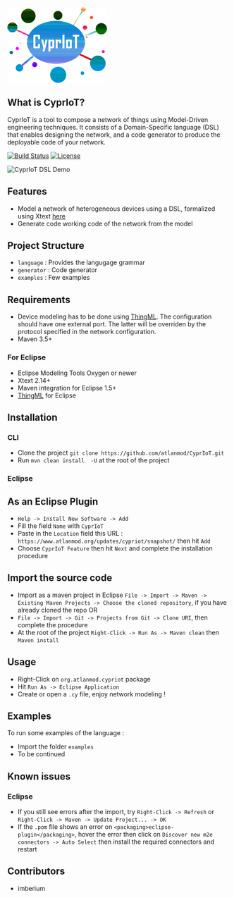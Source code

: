 ![CyprIoT Logo](logo.png)

## What is CyprIoT?
CyprIoT is a tool to compose a network of things using Model-Driven engineering techniques. It consists of a Domain-Specific language (DSL) that enables designing the network, and a code generator to produce the deployable code of your network.

[![Build Status](https://travis-ci.org/atlanmod/CyprIoT.svg?branch=master)](https://travis-ci.org/atlanmod/CyprIoT)
[![License](https://img.shields.io/badge/License-Apache%202.0-blue.svg)](https://opensource.org/licenses/Apache-2.0)

![CyprIoT DSL Demo](demo.png)

## Features

* Model a network of heterogeneous devices using a DSL, formalized using Xtext [here](https://github.com/atlanmod/CyprIoT/tree/master/org.atlanmod.cypriot/src/org/atlanmod/cypriot)
* Generate code working code of the network from the model

## Project Structure

* ``language`` : Provides the langugage grammar
* ``generator`` : Code generator
* ``examples`` : Few examples

## Requirements

* Device modeling has to be done using [ThingML](https://github.com/TelluIoT/ThingML). The configuration should have one external port. The latter will be overriden by the protocol specified in the network configuration.
* Maven 3.5+

### For Eclipse
* Eclipse Modeling Tools Oxygen or newer
* Xtext 2.14+
* Maven integration for Eclipse 1.5+
* [ThingML](https://github.com/TelluIoT/ThingML) for Eclipse


## Installation

### CLI
* Clone the project ``git clone https://github.com/atlanmod/CyprIoT.git``
* Run ``mvn clean install  -U`` at the root of the project	

### Eclipse
## As an Eclipse Plugin
* ``Help -> Install New Software -> Add``
* Fill the field ``Name`` with ``CyprIoT`` 
* Paste in the ``Location`` field this URL : ``https://www.atlanmod.org/updates/cypriot/snapshot/`` then hit ``Add``
* Choose ``CyprIoT Feature`` then hit ``Next`` and complete the installation procedure
## Import the source code
* Import as a maven project in Eclipse ``File -> Import -> Maven -> Existing Maven Projects -> Choose the cloned repository``, if you have already cloned the repo
OR
* ``File -> Import -> Git -> Projects from Git -> Clone URI``, then complete the procedure
* At the root of the project ``Right-Click -> Run As -> Maven clean`` then ``Maven install``

## Usage 

* Right-Click on ``org.atlanmod.cypriot`` package
* Hit ``Run As -> Eclipse Application``
* Create or open a ``.cy`` file, enjoy network modeling !

## Examples

To run some examples of the language :

* Import the folder ``examples``
* To be continued

## Known issues

### Eclipse
* If you still see errors after the import, try ``Right-Click -> Refresh`` or ``Right-Click -> Maven -> Update Project... -> OK``
* If the ``.pom`` file shows an error on ``<packaging>eclipse-plugin</packaging>``, hover the error then click on ``Discover new m2e connectors -> Auto Select`` then install the required connectors and restart

## Contributors

* imberium